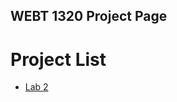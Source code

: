 ## WEBT 1320 Project Page

<h1> Project List</h1>

<ul>
    <li><a href="lab2/index.html" target="_blank"> Lab 2 </a>
</ul>